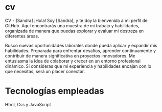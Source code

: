 # cv

CV - [Sandra]
¡Hola! Soy [Sandra], y te doy la bienvenida a mi perfil de GitHub. Aquí encontrarás una muestra de mi trabajo y habilidades, organizada de manera que puedas explorar y evaluar mi destreza en diferentes áreas.

Busco nuevas oportunidades laborales donde pueda aplicar y expandir mis habilidades. Preparada para enfrentar desafíos, aprender continuamente y contribuir de manera significativa en proyectos innovadores. Me entusiasma la idea de colaborar y crecer en un entorno profesional dinámico. Si consideras que mi experiencia y habilidades encajan con lo que necesitas, será un placer conectar.

# Tecnologías empleadas
Html, Css y JavaScript

